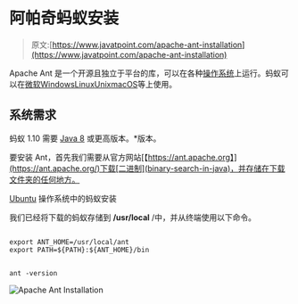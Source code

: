 # 阿帕奇蚂蚁安装

> 原文:[https://www.javatpoint.com/apache-ant-installation](https://www.javatpoint.com/apache-ant-installation)

Apache Ant 是一个开源且独立于平台的库，可以在各种[操作系统](os-tutorial)上运行。蚂蚁可以在[微软](what-is-microsoft-word)[Windows](how-to-install-mongodb-on-windows)[Linux](linux-tutorial)[Unix](unix-interview-questions)[macOS](software-installation-on-mac)等上使用。

## 系统需求

蚂蚁 1.10 需要 [Java 8](java-8-features) 或更高版本。*版本。

要安装 Ant，首先我们需要从官方网站[【https://ant.apache.org】](https://ant.apache.org/)下载[二进制](binary-search-in-java)，并存储在下载文件夹的任何地方。

[Ubuntu](software-installation-in-ubuntu) 操作系统中的蚂蚁安装

我们已经将下载的蚂蚁存储到 **/usr/local** /中，并从终端使用以下命令。

```

export ANT_HOME=/usr/local/ant
export PATH=${PATH}:${ANT_HOME}/bin

```

```

ant -version

```

![Apache Ant Installation](../Images/6a10674aa9ae0a70e8ae576234d08bf7.png)